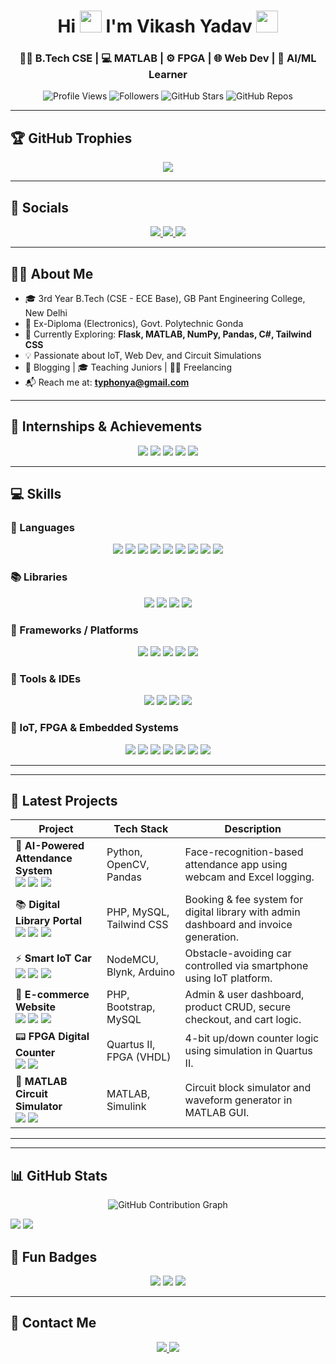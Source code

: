 <!-- Heading Section -->
<h1 align="center">
  Hi <img src="https://media.giphy.com/media/hvRJCLFzcasrR4ia7z/giphy.gif" width="35px"/> I'm Vikash Yadav <img src="https://media.giphy.com/media/WUlplcMpOCEmTGBtBW/giphy.gif" width="35px"/>
</h1>

<h3 align="center">
  👨‍🎓 B.Tech CSE | 💻 MATLAB | ⚙️ FPGA | 🌐 Web Dev | 🤖 AI/ML Learner
</h3>

<p align="center">
  <img src="https://komarev.com/ghpvc/?username=developervikki&label=Profile%20Views&color=0e75b6&style=for-the-badge" alt="Profile Views"/>
  <img src="https://img.shields.io/github/followers/developervikki?label=Followers&style=for-the-badge" alt="Followers"/>
  <img src="https://img.shields.io/github/stars/developervikki?style=for-the-badge" alt="GitHub Stars"/>
  <img src="https://img.shields.io/github/repos/developervikki?style=for-the-badge" alt="GitHub Repos"/>
</p>

---

## 🏆 GitHub Trophies

<p align="center">
  <img src="https://github-profile-trophy.vercel.app/?username=developervikki&theme=radical&margin-w=10&no-bg=true" />
</p>

---

## 🔗 Socials

<p align="center">
  <a href="https://www.linkedin.com/in/vikashyadavbasti" target="_blank">
    <img src="https://img.shields.io/badge/LinkedIn-0077B5?style=for-the-badge&logo=linkedin&logoColor=white"/>
  </a>
  <a href="mailto:typhonya@gmail.com">
    <img src="https://img.shields.io/badge/Gmail-D14836?style=for-the-badge&logo=gmail&logoColor=white"/>
  </a>
  <a href="https://flutterfever.com" target="_blank">
    <img src="https://img.shields.io/badge/Portfolio-18A303?style=for-the-badge&logo=ionic&logoColor=white"/>
  </a>
</p>

---

## 👨‍💻 About Me

- 🎓 3rd Year B.Tech (CSE - ECE Base), GB Pant Engineering College, New Delhi  
- 🔬 Ex-Diploma (Electronics), Govt. Polytechnic Gonda  
- 🌱 Currently Exploring: **Flask, MATLAB, NumPy, Pandas, C#, Tailwind CSS**  
- 💡 Passionate about IoT, Web Dev, and Circuit Simulations  
- 📝 Blogging | 🎓 Teaching Juniors | 🧑‍💻 Freelancing  
- 📬 Reach me at: **typhonya@gmail.com**

---

## 💼 Internships & Achievements

<p align="center">
  <img src="https://img.shields.io/badge/Freelancer-Success-green?style=for-the-badge&logo=fiverr&logoColor=white"/>
  <img src="https://img.shields.io/badge/Intern-Softpro%20India-blue?style=for-the-badge&logo=bookstack&logoColor=white"/>
  <img src="https://img.shields.io/badge/Intern-Web%20Gestures-yellow?style=for-the-badge&logo=vercel&logoColor=black"/>
  <img src="https://img.shields.io/badge/Project-Ecommerce%20App-red?style=for-the-badge&logo=php&logoColor=white"/>
  <img src="https://img.shields.io/badge/IoT-Smart%20Car-orange?style=for-the-badge&logo=arduino&logoColor=white"/>
</p>

---

## 💻 Skills

<!-- Languages -->
### 🧠 Languages
<p align="center">
  <img src="https://img.shields.io/badge/C-00599C?style=for-the-badge&logo=c&logoColor=white" />
  <img src="https://img.shields.io/badge/C++-00599C?style=for-the-badge&logo=c%2B%2B&logoColor=white" />
  <img src="https://img.shields.io/badge/Python-3776AB?style=for-the-badge&logo=python&logoColor=white" />
  <img src="https://img.shields.io/badge/PHP-777BB4?style=for-the-badge&logo=php&logoColor=white" />
  <img src="https://img.shields.io/badge/MATLAB-orange?style=for-the-badge&logo=mathworks&logoColor=white" />
  <img src="https://img.shields.io/badge/C%23-239120?style=for-the-badge&logo=c-sharp&logoColor=white" />
  <img src="https://img.shields.io/badge/HTML-E34F26?style=for-the-badge&logo=html5&logoColor=white" />
  <img src="https://img.shields.io/badge/CSS-1572B6?style=for-the-badge&logo=css3&logoColor=white" />
  <img src="https://img.shields.io/badge/SQL-4479A1?style=for-the-badge&logo=mysql&logoColor=white" />
</p>

<!-- Libraries -->
### 📚 Libraries
<p align="center">
  <img src="https://img.shields.io/badge/Numpy-013243?style=for-the-badge&logo=numpy&logoColor=white" />
  <img src="https://img.shields.io/badge/Pandas-150458?style=for-the-badge&logo=pandas&logoColor=white" />
  <img src="https://img.shields.io/badge/Simulink-fb8c00?style=for-the-badge&logo=mathworks&logoColor=white" />
  <img src="https://img.shields.io/badge/STL-C%2B%2B?style=for-the-badge&logo=cplusplus&logoColor=white" />
</p>

<!-- Frameworks -->
### 🚀 Frameworks / Platforms
<p align="center">
  <img src="https://img.shields.io/badge/Flask-000000?style=for-the-badge&logo=flask&logoColor=white" />
  <img src="https://img.shields.io/badge/Tailwind-06B6D4?style=for-the-badge&logo=tailwind-css&logoColor=white" />
  <img src="https://img.shields.io/badge/Bootstrap-563D7C?style=for-the-badge&logo=bootstrap&logoColor=white" />
  <img src="https://img.shields.io/badge/WordPress-21759B?style=for-the-badge&logo=wordpress&logoColor=white" />
  <img src="https://img.shields.io/badge/Blynk-28C101?style=for-the-badge&logo=googlehome&logoColor=white" />
</p>

<!-- Tools -->
### 🔧 Tools & IDEs
<p align="center">
  <img src="https://img.shields.io/badge/Git-F05032?style=for-the-badge&logo=git&logoColor=white" />
  <img src="https://img.shields.io/badge/GitHub-181717?style=for-the-badge&logo=github&logoColor=white" />
  <img src="https://img.shields.io/badge/XAMPP-FB7A24?style=for-the-badge&logo=xampp&logoColor=white" />
  <img src="https://img.shields.io/badge/VS%20Code-007ACC?style=for-the-badge&logo=visual-studio-code&logoColor=white" />
</p>

<!-- IoT -->
### 🔌 IoT, FPGA & Embedded Systems
<p align="center">
  <img src="https://img.shields.io/badge/Arduino-00979D?style=for-the-badge&logo=arduino&logoColor=white" />
  <img src="https://img.shields.io/badge/NodeMCU-83C5BE?style=for-the-badge&logo=wifi&logoColor=white" />
  <img src="https://img.shields.io/badge/ESP8266-000000?style=for-the-badge&logo=esphome&logoColor=white" />
  <img src="https://img.shields.io/badge/FPGA-00AEEF?style=for-the-badge&logo=intel&logoColor=white" />
  <img src="https://img.shields.io/badge/Quartus-0071C5?style=for-the-badge&logo=intel&logoColor=white" />
  <img src="https://img.shields.io/badge/LTspice-CC0000?style=for-the-badge&logo=analog-devices&logoColor=white" />
  <img src="https://img.shields.io/badge/MultiSim-00599C?style=for-the-badge&logo=ni&logoColor=white" />
</p>

---
---

## 🚀 Latest Projects

| Project | Tech Stack | Description |
|--------|------------|-------------|
| 🧠 **AI-Powered Attendance System** <br> <img src="https://img.shields.io/badge/Python-3776AB?style=flat&logo=python&logoColor=white"/> <img src="https://img.shields.io/badge/OpenCV-5C3EE8?style=flat&logo=opencv&logoColor=white"/> <img src="https://img.shields.io/badge/Pandas-150458?style=flat&logo=pandas&logoColor=white"/> | Python, OpenCV, Pandas | Face-recognition-based attendance app using webcam and Excel logging.  |
| 📚 **Digital Library Portal** <br> <img src="https://img.shields.io/badge/PHP-777BB4?style=flat&logo=php&logoColor=white"/> <img src="https://img.shields.io/badge/MySQL-4479A1?style=flat&logo=mysql&logoColor=white"/> <img src="https://img.shields.io/badge/Tailwind-06B6D4?style=flat&logo=tailwind-css&logoColor=white"/> | PHP, MySQL, Tailwind CSS | Booking & fee system for digital library with admin dashboard and invoice generation.  |
| ⚡ **Smart IoT Car** <br> <img src="https://img.shields.io/badge/Arduino-00979D?style=flat&logo=arduino&logoColor=white"/> <img src="https://img.shields.io/badge/Blynk-28C101?style=flat&logo=googlehome&logoColor=white"/> <img src="https://img.shields.io/badge/NodeMCU-83C5BE?style=flat&logo=wifi&logoColor=white"/> | NodeMCU, Blynk, Arduino | Obstacle-avoiding car controlled via smartphone using IoT platform. |
| 🛒 **E-commerce Website** <br> <img src="https://img.shields.io/badge/PHP-777BB4?style=flat&logo=php&logoColor=white"/> <img src="https://img.shields.io/badge/Bootstrap-563D7C?style=flat&logo=bootstrap&logoColor=white"/> <img src="https://img.shields.io/badge/MySQL-4479A1?style=flat&logo=mysql&logoColor=white"/> | PHP, Bootstrap, MySQL | Admin & user dashboard, product CRUD, secure checkout, and cart logic. |
| 📟 **FPGA Digital Counter** <br> <img src="https://img.shields.io/badge/Quartus-0071C5?style=flat&logo=intel&logoColor=white"/> <img src="https://img.shields.io/badge/VHDL-0066cc?style=flat"/> | Quartus II, FPGA (VHDL) | 4-bit up/down counter logic using simulation in Quartus II. |
| 🧪 **MATLAB Circuit Simulator** <br> <img src="https://img.shields.io/badge/MATLAB-orange?style=flat&logo=mathworks&logoColor=white"/> <img src="https://img.shields.io/badge/Simulink-fb8c00?style=flat&logo=mathworks&logoColor=white"/> | MATLAB, Simulink | Circuit block simulator and waveform generator in MATLAB GUI. |

---


---

## 📊 GitHub Stats

<p align="center">
   

  <img src="https://github-readme-activity-graph.vercel.app/graph?username=developervikki&theme=react-dark" alt="GitHub Contribution Graph"/>
  <!--<img src="https://github-readme-stats.vercel.app/api?username=developervikki&show_icons=true&theme=radical" height="180"/>-->
 
  
  

</p>
<p >
  <img src="https://streak-stats.demolab.com?user=developervikki&theme=radical" />
    <img src="https://github-readme-stats.vercel.app/api/top-langs/?username=developervikki&layout=compact&theme=radical"/>

</p>



## 🧩 Fun Badges

<p align="center">
  <img src="https://img.shields.io/badge/MATLAB-A-green?style=for-the-badge&logo=mathworks&logoColor=white"/>
  <img src="https://img.shields.io/badge/Python-A-yellow?style=for-the-badge&logo=python&logoColor=white"/>
  <img src="https://img.shields.io/badge/C%2B%2B-A%2B-blue?style=for-the-badge&logo=cplusplus&logoColor=white"/>
</p>

---

## 📱 Contact Me

<p align="center">
  <a href="mailto:vky9670480893@gmail.com">
    <img src="https://img.shields.io/badge/Gmail-D14836?style=for-the-badge&logo=gmail&logoColor=white"/>
  </a>
  <a href="https://twitter.com/developervikki">
    <img src="https://img.shields.io/twitter/follow/developervikki?logo=twitter&style=for-the-badge"/>
  </a>
</p>
